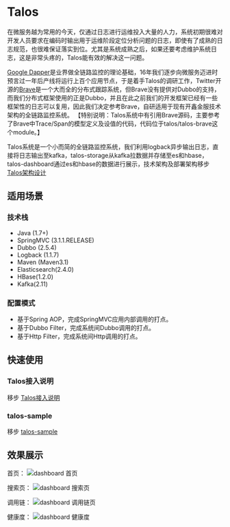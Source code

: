 # Talos

在微服务越为常用的今天，仅通过日志进行运维投入大量的人力，系统初期很难对开发人员要求在编码时输出用于运维阶段定位分析问题的日志，即使有了成熟的日志规范，也很难保证落实到位。尤其是系统成熟之后，如果还要考虑维护系统日志，这是非常头疼的，Talos能有效的解决这一问题。


[Google Dapper](http://research.google.com/pubs/pub36356.html)是业界做全链路监控的理论基础，16年我们逐步向微服务迈进时预言过一年后产线将运行上百个应用节点，于是着手Talos的调研工作，Twitter开源的[Brave](https://github.com/openzipkin/brave)是一个大而全的分布式跟踪系统，但Brave没有提供对Dubbo的支持，而我们分布式框架使用的正是Dubbo，并且在此之前我们的开发框架已经有一些框架性的日志可以复用，因此我们决定参考Brave，自研适用于现有开鑫金服技术架构的全链路监控系统。
【特别说明：Talos系统中有引用Brave源码，主要参考了Brave中Trace/Span的模型定义及设值的代码，代码位于talos/talos-brave这个module。】

Talos系统是一个小而简的全链路监控系统，我们利用logback异步输出日志，直接将日志输出至kafka，talos-storage从kafka拉数据并存储至es和hbase，talos-dashboard通过es和hbase的数据进行展示，技术架构及部署架构移步[Talos架构设计](https://kplxq.github.io/2017/12/15/%E6%9E%B6%E6%9E%84%E8%AE%BE%E8%AE%A1/)

## 适用场景

### 技术栈

- Java (1.7+)
- SpringMVC (3.1.1.RELEASE)
- Dubbo (2.5.4)
- Logback (1.1.7)
- Maven (Maven3.1)
- Elasticsearch(2.4.0)
- HBase(1.2.0)
- Kafka(2.11)

### 配置模式

- 基于Spring AOP，完成SpringMVC应用内部调用的打点。
- 基于Dubbo Filter，完成系统间Dubbo调用的打点。
- 基于Http Filter，完成系统间Http调用的打点。

## 快速使用

### Talos接入说明

移步 [Talos接入说明](https://kplxq.github.io/2017/12/15/Talos%E6%8E%A5%E5%85%A5%E4%BD%BF%E7%94%A8%E8%AF%B4%E6%98%8E/)

### talos-sample

移步 [talos-sample](https://github.com/kplxq/talos/tree/master/talos-sample)

## 效果展示

首页：
![dashboard 首页](https://kplxq.github.io/img/talos/index.png)

搜索页：
![dashboard 搜索页](https://kplxq.github.io/img/talos/searchpage.png)

调用链：
![dashboard 调用链页](https://kplxq.github.io/img/talos/treepage.png)

健康度：
![dashboard 健康度](https://kplxq.github.io/img/talos/monitor.png)